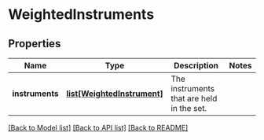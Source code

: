 # WeightedInstruments

## Properties
Name | Type | Description | Notes
------------ | ------------- | ------------- | -------------
**instruments** | [**list[WeightedInstrument]**](WeightedInstrument.md) | The instruments that are held in the set. | 

[[Back to Model list]](../README.md#documentation-for-models) [[Back to API list]](../README.md#documentation-for-api-endpoints) [[Back to README]](../README.md)


